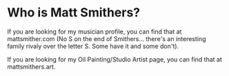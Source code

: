 # Who is Matt Smithers?

If you are looking for my musician profile, you can find that at mattsmither.com (No S on the end of Smithers... there's an interesting family rivaly over the letter S. Some have it and some don't).

If you are looking for my Oil Painting/Studio Artist page, you can find that at mattsmithers.art.

